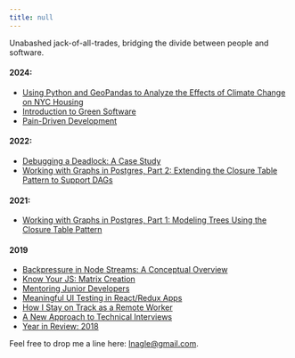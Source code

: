 ```yaml
---
title: null
---
```


Unabashed jack-of-all-trades, bridging the divide between people and software.

#### 2024:
- [Using Python and GeoPandas to Analyze the Effects of Climate Change on NYC Housing](nyc-at-risk-housing.md)
- [Introduction to Green Software](introduction-to-green-software.md)
- [Pain-Driven Development](pain-driven-development.md)

#### 2022:
- [Debugging a Deadlock: A Case Study](debugging-a-deadlock.md)
- [Working with Graphs in Postgres, Part 2: Extending the Closure Table Pattern to Support DAGs](extended-closure-table-pattern.md)

#### 2021:
- [Working with Graphs in Postgres, Part 1: Modeling Trees Using the Closure Table Pattern](closure-table-pattern.md)

#### 2019
- [Backpressure in Node Streams: A Conceptual Overview](backpressure-in-node-streams.md)
- [Know Your JS: Matrix Creation](know-your-js-matrix-creation.md)
- [Mentoring Junior Developers](mentoring-junior-devs.md)
- [Meaningful UI Testing in React/Redux Apps](meaningful-ui-testing-react-redux.md)
- [How I Stay on Track as a Remote Worker](productive-remote-work.md)
- [A New Approach to Technical Interviews](new-tech-interview-approach.md)
- [Year in Review: 2018](year-in-review-2018.md)

Feel free to drop me a line here: lnagle@gmail.com.
